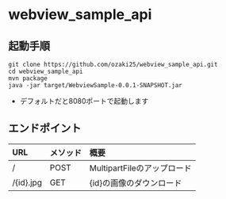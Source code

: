 # webview_sample_api

## 起動手順

```
git clone https://github.com/ozaki25/webview_sample_api.git
cd webview_sample_api
mvn package
java -jar target/WebviewSample-0.0.1-SNAPSHOT.jar
```
- デフォルトだと8080ポートで起動します

## エンドポイント

|URL|メソッド|概要|
|:--|:--|:--|
|/|POST|MultipartFileのアップロード|
|/{id}.jpg|GET|{id}の画像のダウンロード|


